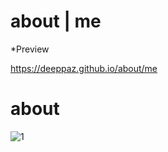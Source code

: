# about | me
*Preview

https://deeppaz.github.io/about/me
# about

![1](https://www.imagevisit.com/image/bomGs)
